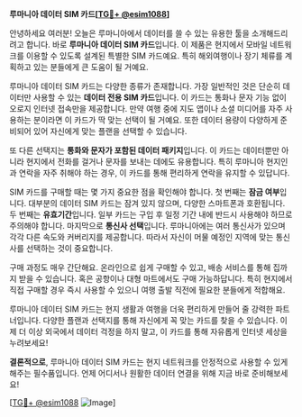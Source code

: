 **루마니아 데이터 SIM 카드[[TG💪+ @esim1088](https://t.me/s/esim1088)]**

안녕하세요 여러분! 오늘은 루마니아에서 데이터를 쓸 수 있는 유용한 툴을 소개해드리려고 합니다. 바로 **루마니아 데이터 SIM 카드**입니다. 이 제품은 현지에서 모바일 네트워크를 이용할 수 있도록 설계된 특별한 SIM 카드예요. 특히 해외여행이나 장기 체류를 계획하고 있는 분들에게 큰 도움이 될 거예요.

루마니아 데이터 SIM 카드는 다양한 종류가 존재합니다. 가장 일반적인 것은 단순히 데이터만 사용할 수 있는 **데이터 전용 SIM 카드**입니다. 이 카드는 통화나 문자 기능 없이 오로지 인터넷 접속만을 제공합니다. 만약 여행 중에 지도 앱이나 소셜 미디어를 자주 사용하는 분이라면 이 카드가 딱 맞는 선택이 될 거예요. 또한 데이터 용량이 다양하게 준비되어 있어 자신에게 맞는 플랜을 선택할 수 있습니다.

또 다른 선택지는 **통화와 문자가 포함된 데이터 패키지**입니다. 이 카드는 데이터뿐만 아니라 현지에서 전화를 걸거나 문자를 보내는 데에도 유용합니다. 특히 루마니아 현지인과 연락을 자주 취해야 하는 경우, 이 카드를 통해 편리하게 연락을 유지할 수 있답니다.

SIM 카드를 구매할 때는 몇 가지 중요한 점을 확인해야 합니다. 첫 번째는 **잠금 여부**입니다. 대부분의 데이터 SIM 카드는 잠겨 있지 않으며, 다양한 스마트폰과 호환됩니다. 두 번째는 **유효기간**입니다. 일부 카드는 구입 후 일정 기간 내에 반드시 사용해야 하므로 주의해야 합니다. 마지막으로 **통신사 선택**입니다. 루마니아에는 여러 통신사가 있으며 각각 다른 속도와 커버리지를 제공합니다. 따라서 자신이 머물 예정인 지역에 맞는 통신사를 선택하는 것이 중요합니다.

구매 과정도 매우 간단해요. 온라인으로 쉽게 구매할 수 있고, 배송 서비스를 통해 집까지 받을 수 있습니다. 혹은 공항이나 대형 마트에서도 구매 가능하답니다. 특히 현지에서 직접 구매할 경우 즉시 사용할 수 있으니 여행 출발 직전에 필요한 분들에게 적합해요.

루마니아 데이터 SIM 카드는 현지 생활과 여행을 더욱 편리하게 만들어 줄 강력한 파트너입니다. 다양한 플랜과 선택지를 통해 자신에게 꼭 맞는 카드를 찾을 수 있습니다. 이제 더 이상 외국에서 데이터 걱정을 하지 말고, 이 카드를 통해 자유롭게 인터넷 세상을 누려보세요!

**결론적으로**, 루마니아 데이터 SIM 카드는 현지 네트워크를 안정적으로 사용할 수 있게 해주는 필수품입니다. 언제 어디서나 원활한 데이터 연결을 위해 지금 바로 준비해보세요!

[[TG💪+ @esim1088](https://t.me/s/esim1088) ![Image](https://i.postimg.cc/Y0z9fWf4/image.png)]